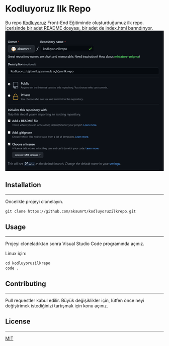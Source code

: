 # Kodluyoruz Ilk Repo

Bu repo [Kodluyoruz](https://kodluyoruz.org) Front-End Eğitiminde oluşturduğumuz ilk repo. İçerisinde bir adet README dosyası, bir adet de index.html barındırıyor.
![Repo](https://github.com/aksumrt/kodluyoruzilkrepo/blob/main/figures/git.png)

## Installation
---
Öncelikle projeyi clonelayın.
```
git clone https://github.com/aksumrt/kodluyoruzilkrepo.git
```
## Usage
---
Projeyi cloneladıktan sonra Visual Studio Code programında açınız.

Linux için:
```Linux 
cd kodluyoruzilkrepo
code .

```

## Contributing
---
Pull requestler kabul edilir. Büyük değişiklikler için, lütfen önce neyi değiştrimek istediğinizi tartışmak için konu açınız.

## License
---
[MIT](https://choosealicense.com/licenses/mit/)

